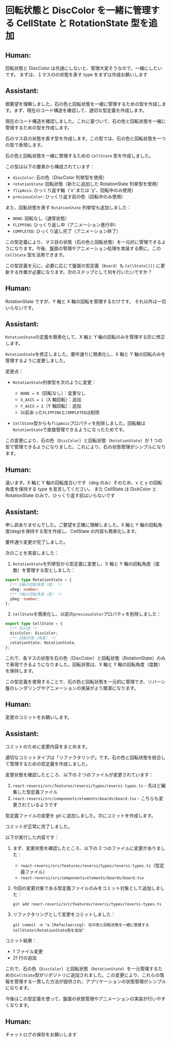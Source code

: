 # 回転状態と DiscColor を一緒に管理する CellState と RotationState 型を追加

## Human:

回転状態と DiscColor は共通にしないと、管理大変そうなので、一緒にしたいです。
まずは、１マスのの状態を表す type をまずは作成お願いします

## Assistant:

御要望を理解しました。石の色と回転状態を一緒に管理するための型を作成します。まず、現在のコード構造を確認して、適切な型定義を作成します。

現在のコード構造を確認しました。これに基づいて、石の色と回転状態を一緒に管理するための型を作成します。

石のマス目の状態を表す型を作成します。この型では、石の色と回転状態を一つの型で表現します。

石の色と回転状態を一緒に管理するための `CellState` 型を作成しました。

この型は以下の要素から構成されています：

- `discColor`: 石の色（DiscColor 列挙型を使用）
- `rotationState`: 回転状態（新たに追加した RotationState 列挙型を使用）
- `flipAxis`: ひっくり返す軸（'x' または 'y'、回転中のみ使用）
- `previousColor`: ひっくり返す前の色（回転中のみ使用）

また、回転状態を表す `RotationState` 列挙型も追加しました：

- `NONE`: 回転なし（通常状態）
- `FLIPPING`: ひっくり返し中（アニメーション進行中）
- `COMPLETED`: ひっくり返し完了（アニメーション終了）

この型定義により、マス目の状態（石の色と回転状態）を一元的に管理できるようになります。今後、盤面の管理やアニメーション処理を実装する際に、この `CellState` 型を活用できます。

この型定義を元に、必要に応じて盤面の型定義（`Board`）も `CellState[][]` に更新する作業が必要になります。次のステップとして何を行いたいですか？

## Human:

RotationState ですが、Y 軸と X 軸の回転を管理するだけです。
それ以外は一切いらないです。

## Assistant:

`RotationState`の定義を簡素化して、X 軸と Y 軸の回転のみを管理する形に修正します。

`RotationState`を修正しました。要件通りに簡素化し、X 軸と Y 軸の回転のみを管理するように変更しました。

変更点：

- `RotationState`列挙型を次のように変更：

  - `NONE = 0`（回転なし）：変更なし
  - `X_AXIS = 1`（X 軸回転）：追加
  - `Y_AXIS = 2`（Y 軸回転）：追加
  - 以前あった`FLIPPING`と`COMPLETED`は削除

- `CellState`型からも`flipAxis`プロパティを削除しました。回転軸は`RotationState`で直接管理できるようになったためです。

この変更により、石の色（`DiscColor`）と回転状態（`RotationState`）が 1 つの型で管理できるようになりました。これにより、石の状態管理がシンプルになります。

## Human:

違います。X 軸と Y 軸の回転度合いです（deg のみ）そのため、x と y の回転角度を保持する type を宣言してください。
また CellState は DickColor と RotationState のみで、ひっくり返す前はいらないです

## Assistant:

申し訳ありませんでした。ご要望を正確に理解しました。X 軸と Y 軸の回転角度(deg)を保持する型を作成し、CellState の内容も簡素化します。

要件通り変更が完了しました。

次のことを実装しました：

1. `RotationState`を列挙型から型定義に変更し、X 軸と Y 軸の回転角度（度数）を管理する型としました：

```typescript
export type RotationState = {
  /** X軸の回転角度（度） */
  xDeg: number;
  /** Y軸の回転角度（度） */
  yDeg: number;
};
```

2. `CellState`を簡素化し、以前の`previousColor`プロパティを削除しました：

```typescript
export type CellState = {
  /** 石の色 */
  discColor: DiscColor;
  /** 回転状態（角度） */
  rotationState: RotationState;
};
```

これで、各マスの状態を石の色（DiscColor）と回転状態（RotationState）のみで表現できるようになりました。回転状態は、X 軸と Y 軸の回転角度（度数）を保持します。

この型定義を使用することで、石の色と回転状態を一元的に管理でき、リバーシ盤のレンダリングやアニメーションの実装がより簡潔になります。

## Human:

変更のコミットをお願いします。

## Assistant:

コミットのために変更内容をまとめます。

適切なコミットタイプは「リファクタリング」です。石の色と回転状態を統合して管理するための型定義を作成しました。

変更状態を確認したところ、以下の 2 つのファイルが変更されています：

1. `react-reversi/src/features/reversi/types/reversi-types.ts` - 先ほど編集した型定義ファイル
2. `react-reversi/src/components/elements/boards/board.tsx` - こちらも変更されているようです

型定義ファイルの変更を git に追加しました。次にコミットを作成します。

コミットが正常に完了しました。

以下が実行した内容です：

1. まず、変更状態を確認したところ、以下の 2 つのファイルに変更がありました：

   - `react-reversi/src/features/reversi/types/reversi-types.ts`（型定義ファイル）
   - `react-reversi/src/components/elements/boards/board.tsx`

2. 今回の変更対象である型定義ファイルのみをコミット対象として追加しました：

   ```
   git add react-reversi/src/features/reversi/types/reversi-types.ts
   ```

3. リファクタリングとして変更をコミットしました：
   ```
   git commit -m "♻️ [Refactaoring]: 石の色と回転状態を一緒に管理するCellStateとRotationState型を追加"
   ```

コミット結果：

- 1 ファイル変更
- 21 行の追加

これで、石の色（`DiscColor`）と回転状態（`RotationState`）を一元管理するための`CellState`型がリポジトリに追加されました。この変更により、これらの情報を管理する一貫した方法が提供され、アプリケーションの状態管理がシンプルになります。

今後はこの型定義を使って、盤面の状態管理やアニメーションの実装が行いやすくなります。

## Human:

チャットログの保存をお願いします
